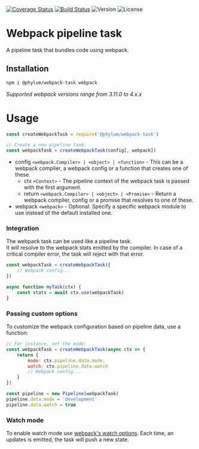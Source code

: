 [![Coverage Status](https://coveralls.io/repos/github/phylumjs/webpack-task/badge.svg?branch=master)](https://coveralls.io/github/phylumjs/webpack-task?branch=master)
[![Build Status](https://travis-ci.org/phylumjs/webpack-task.svg?branch=master)](https://travis-ci.org/phylumjs/webpack-task)
![Version](https://img.shields.io/npm/v/@phylum/webpack-task.svg)
![License](https://img.shields.io/npm/l/@phylum/webpack-task.svg)

# Webpack pipeline task
A pipeline task that bundles code using webpack.

## Installation
```bash
npm i @phylum/webpack-task webpack
```
*Supported webpack versions range from 3.11.0 to 4.x.x*

# Usage
```js
const createWebpackTask = require('@phylum/webpack-task')

// Create a new pipeline task:
const webpackTask = createWebpackTask(config[, webpack])
```
+ config `<webpack.Compiler> | <object> | <function>` - This can be a webpack compiler, a webpack config or a function that creates one of these.
	+ ctx `<Context>` - The pipeline context of the webpack task is passed with the first argument.
	+ return `<webpack.Compiler> | <object> | <Promise>` - Return a webpack compiler, config or a promise that resolves to one of these.
+ webpack `<webpack>` - Optional. Specify a specific webpack module to use instead of the default installed one.

### Integration
The webpack task can be used like a pipeline task.<br/>
It will resolve to the webpack stats emitted by the compiler. In case of a critical compiler error, the task will reject with that error.
```js
const webpackTask = createWebpackTask({
	// Webpack config...
})

async function myTask(ctx) {
	const stats = await ctx.use(webpackTask)
}
```

### Passing custom options
To customize the webpack configuration based on pipeline data, use a function:
```js
// For instance, set the mode:
const webpackTask = createWebpackTask(async ctx => {
	return {
		mode: ctx.pipeline.data.mode,
		watch: ctx.pipeline.data.watch
		// Webpack config...
	}
})

const pipeline = new Pipeline(webpackTask)
pipeline.data.mode = 'development'
pipeline.data.watch = true
```

### Watch mode
To enable watch mode use [webpack's watch options](#https://webpack.js.org/configuration/watch/). Each time, an updates is emitted, the task will push a new state.
